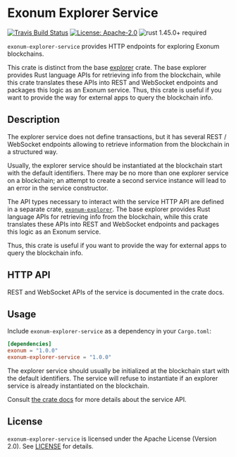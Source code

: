 # Exonum Explorer Service

[![Travis Build Status](https://img.shields.io/travis/exonum/exonum/master.svg?label=Linux%20Build)](https://travis-ci.com/exonum/exonum)
[![License: Apache-2.0](https://img.shields.io/github/license/exonum/exonum.svg)](https://github.com/exonum/exonum/blob/master/LICENSE)
![rust 1.45.0+ required](https://img.shields.io/badge/rust-1.45.0+-blue.svg?label=Required%20Rust)

`exonum-explorer-service` provides HTTP endpoints for exploring
Exonum blockchains.

This crate is distinct from the base [explorer][explorer] crate.
The base explorer provides Rust language APIs for retrieving info
from the blockchain, while this crate translates these APIs into
REST and WebSocket endpoints and packages this logic as an Exonum service.
Thus, this crate is useful if you want to provide the way for external apps
to query the blockchain info.

## Description

The explorer service does not define transactions, but it has several
REST / WebSocket endpoints allowing to retrieve information from the
blockchain in a structured way.

Usually, the explorer service should be instantiated at the blockchain start
with the default identifiers. There may be no more than one explorer service
on a blockchain; an attempt to create a second service instance will lead to
an error in the service constructor.

The API types necessary to interact with the service HTTP API are defined in
a separate crate, [`exonum-explorer`][explorer]. The base explorer provides
Rust language APIs for retrieving info from the blockchain, while this crate
translates these APIs into REST and WebSocket endpoints and packages this logic
as an Exonum service.

Thus, this crate is useful if you want to provide the way for external apps to
query the blockchain info.

## HTTP API

REST and WebSocket APIs of the service is documented in the crate docs.

## Usage

Include `exonum-explorer-service` as a dependency in your `Cargo.toml`:

```toml
[dependencies]
exonum = "1.0.0"
exonum-explorer-service = "1.0.0"
```

The explorer service should usually be initialized at the blockchain start
with the default identifiers. The service will refuse to instantiate
if an explorer service is already instantiated on the blockchain.

Consult [the crate docs](https://docs.rs/exonum-explorer-service)
for more details about the service API.

## License

`exonum-explorer-service` is licensed under the Apache License (Version 2.0).
See [LICENSE](LICENSE) for details.

[explorer]: https://crates.io/crates/exonum-explorer/
[api-module]: https://docs.rs/exonum-explorer-service/latest/exonum-explorer-service/api/index.html
[websocket-module]: https://docs.rs/exonum-explorer-service/latest/exonum-explorer-service/api/websocket/index.html
